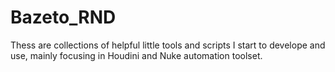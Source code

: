 # Bazeto_RND

Thess are collections of helpful little tools and scripts I start to develope and use,
mainly focusing in Houdini and Nuke automation toolset.
